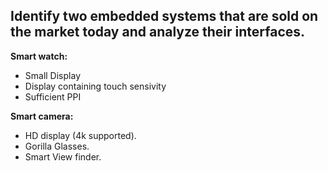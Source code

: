 ## Identify two embedded systems that are sold on the market today and analyze their interfaces.

**Smart watch:**
- Small Display
- Display containing touch sensivity
- Sufficient PPI

**Smart camera:**
- HD display (4k supported).
- Gorilla Glasses.
- Smart View finder.